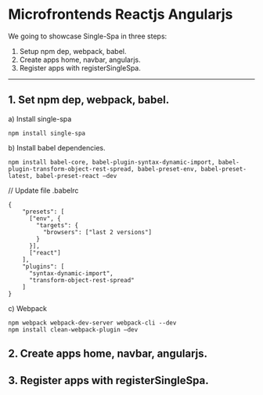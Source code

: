 # Microfrontends Reactjs Angularjs

We going to showcase Single-Spa in three steps:
1. Setup npm dep, webpack, babel.
2. Create apps home, navbar, angularjs.
3. Register apps with registerSingleSpa.

---

## 1. Set npm dep, webpack, babel.

a) Install single-spa

``` 
npm install single-spa 
```

b) Install babel dependencies.

```
npm install babel-core, babel-plugin-syntax-dynamic-import, babel-plugin-transform-object-rest-spread, babel-preset-env, babel-preset-latest, babel-preset-react —dev
```	

// Update file .babelrc

```
{
    "presets": [
      ["env", {
        "targets": {
          "browsers": ["last 2 versions"]
        }
      }],
      ["react"]
    ],
    "plugins": [
      "syntax-dynamic-import",
      "transform-object-rest-spread"
    ]
}
```

c) Webpack

```
npm webpack webpack-dev-server webpack-cli --dev
npm install clean-webpack-plugin —dev
```




## 2. Create apps home, navbar, angularjs.
## 3. Register apps with registerSingleSpa. 